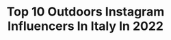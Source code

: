 ---
title: Top 10 Outdoors Instagram Influencers In Italy In 2022
description: >-
  Find top outdoors Instagram influencers in Italy in 2022. Most popular hashtags: #nature #italy #dolomites #mountains.
platform: Instagram
hits: 692
text_top: Identify the top-rated Instagram profiles on inBeat.
text_bottom: inBeat aggregates 692 Instagram influencers like this in Italy for you to pitch.
profiles:
  - username: "alexgonzalezphoto"
    fullname: >-
      A L E X G O N Z A L E Z
    bio: >-
      📸 | Fotógrafo 🎞 | outdoors @alexgonzalezph 🕴🏻 | Retratos 🇩🇴 | República Dominicana 📩 | info@alexgonzalezphoto.com 📱 | Reservaciones: website
    location: "Italy"
    followers: 14383
    engagement: 556
    commentsToLikes: 0.044256
    id: ck137x4e5dhg10i19cc041f0s
    verified: false
    hashtags: "#portrait, #photography, #streets, #alexgonzalezphoto"
  - username: "valeriedsmt"
    fullname: >-
      Valerie Desmet 🌟 Travel
    bio: >-
      Seeker of everyday magic 💫 Traveler | outdoors | adventure 🌍 Ghent, Belgium ☟ Looking for travel inspiration?
    location: "Italy"
    followers: 14156
    engagement: 950
    commentsToLikes: 0.041499
    id: ck5q986ec9un70i11d4jzpots
    verified: false
    hashtags: "#stantonamarlberg, #lovetirol, #myinnsbruck, #mhn"
  - username: "patrizia_ambrosi"
    fullname: >-
      PATRIZIA AMBROSI
    bio: >-
      50% 🇦🇹 | 50% 🇮🇹 | 25% 🇺🇸 Snowboard addicted🏂 @moonchildsnowboards @dopesnow Outdoors and sports lover🏕🏃‍♀️ Food and wine passionate🍷🍕
    location: "Italy"
    followers: 17472
    engagement: 298
    commentsToLikes: 0.023411
    id: ck55nazt65tx10i11135blg7z
    verified: false
    hashtags: "#sport, #winterseason, #dolomiti, #winteriscoming"
  - username: "ninastephanie"
    fullname: >-
      Nina Koch
    bio: >-
      ❆↟☆☼ ⓉⒺⒼⒺⓇⓃⓈⒺⒺ @salomonrunning #trailrunning #running #skimo #outdoors #mountains #timetoplay #salomonrunning
    location: "Italy"
    followers: 11812
    engagement: 657
    commentsToLikes: 0.007894
    id: ck8tc3l3ly5o50j78d7wshe7d
    verified: false
    hashtags: "#snow, #running, #outdoors, #gopro"
  - username: "giuliataboga"
    fullname: >-
      Giulia Taboga
    bio: >-
      Hunting🐾 Outdoors🌲 Dogs🐶 Founder of @gtoutdoorsitaly 🇮🇹 🔫 @franchifeelsright
    location: "Italy"
    followers: 53152
    engagement: 490
    commentsToLikes: 0.008777
    id: ck13a4a23ok7g0i19zcy5m4av
    verified: false
    hashtags: "#mountain, #mountainhunting, #sardinia, #sardegna"
  - username: "theonewithastrawhat"
    fullname: >-
      Andrea Marino ↟↟↟
    bio: >-
      📸 Photographer & Content creator 🏞️ Hiker, Outdoors lover 🇮🇹 Based in Lombardy Huawei P30 Pro New Edition 📱📸👇🏻
    location: "Italy"
    followers: 64056
    engagement: 362
    commentsToLikes: 0.061695
    id: ckap880len8am0i78lmp2lewx
    verified: false
    hashtags: "#hidden, #mountaineer, #italy, #montagna"
  - username: "otellimarco_86"
    fullname: >-
      Marco Otelli 🇮🇹
    bio: >-
      Travel | Outdoors | Nature | Landscape 🇮🇹 |Made in Italy 📸 | Sony α7R 🚁 | DJI Mavic pro / drone pilot
    location: "Italy"
    followers: 9349
    engagement: 1173
    commentsToLikes: 0.066888
    id: ck5highjbddyp0i11a5vwp4ai
    verified: false
    hashtags: "#forbestravelguide, #dronephotography, #naturephotography, #mountain"
  - username: "nlskrkhfs"
    fullname: >-
      Niels Kerkhofs | Belgium🇧🇪
    bio: >-
      Not being home is my favorite hobby Always craving roadtrips 🌲 Outdoors & Travel
    location: "Italy"
    followers: 4346
    engagement: 1710
    commentsToLikes: 0.095520
    id: ck135ymy83vlb0i196u6gnqoe
    verified: false
    hashtags: "#weroamaustria, #earthfocus, #fpv, #hikingtheglobe"
  - username: "whiteyienz"
    fullname: >-
      Vincenzo Puzzo
    bio: >-
      Currently:📍Sicily, Italy 🇮🇹 #Travel | #Outdoors | #Photography Dreamer & Storyteller of my HeadTrip 🌿
    location: "Italy"
    followers: 14780
    engagement: 710
    commentsToLikes: 0.055650
    id: ck8t3qqjd44x00j78t36cxyvs
    verified: false
    hashtags: "#naturephoto, #fantastic, #wildlifephotography, #landscapephotography"
  - username: "bugsandbears"
    fullname: >-
      Wildlife Travel Doris & Matt
    bio: >-
      ↠ Find us outdoors ↠ Wildlife, nature & adventure enthusiasts ↠ Based in Salzkammergut 🇦🇹 ↓ Our latest video
    location: "Italy"
    followers: 9505
    engagement: 794
    commentsToLikes: 0.056842
    id: ck13434tnugpp0i19s3rk1cr9
    verified: false
    hashtags: "#enjoyaustria, #igersaustria, #discoverwildlife, #naturelovers"
---